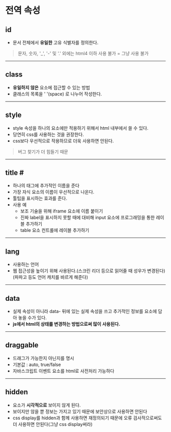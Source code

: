 # 전역 속성

## id
- 문서 전체에서 **유일한** 고유 식별자를 정의한다.
> 문자, 숫자, '_', '-' 및 '.' 외에는 html4 이하 사용 불가 = 그냥 사용 불가  

---
## class
- **유일하지 않은** 요소에 접근할 수 있는 방법
- 클래스의 목록을 ' '(space) 로 나누어 작성한다.

---
## style
- style 속성을 하나의 요소에만 적용하기 위해서 html 내부에서 쓸 수 있다.
- 당연히 css를 사용하는 것을 권장한다.
- css보다 우선적으로 작용하므로 더욱 사용하면 안된다.
> 버그 찾기가 더 힘들기 때문  


---
## title <a id=title>#</a>
- 하나의 태그에 추가적인 이름을 준다
- 가장 자식 요소의 이름이 우선적으로 나온다.
- 툴팁을 표시하는 효과를 준다.
- 사용 예
  - 보조 기술을 위해 iframe 요소에 이름 붙이기
  - 진짜 label을 표시하지 못할 때에 대비해 input 요소에 프로그래밍을 통한 레이블 추가하기
  - table 요소 컨트롤에 레이블 추가하기

---
## lang
- 사용하는 언어
- 웹 접근성을 높이기 위해 사용된다.(스크린 리더 등으로 읽어줄 때 성우가 변경된다)(파파고 등도 언어 캐치를 바르게 해준다)

---
## data
- 실제 속성이 아니라 data- 뒤에 있는 실제 속성을 쓰고 추가적인 정보를 요소에 담아 놓을 수가 있다.
- **js에서 html의 상태를 변경하는 방법으로써 많이 사용된다.**

---
## draggable
- 드래그가 가능한지 아닌지를 명시
- 기본값 : auto, true/false 
- 자바스크립트 이벤트 요소를 html로 사전처리 가능하다

---
## hidden
- 요소가 **시각적으로** 보이지 않게 된다.
- 보이지만 않을 뿐 정보는 가지고 있기 때문에 보안상으로 사용하면 안된다
- css display를 hidden과 함께 사용하면 재정의되기 때문에 오류 검사적으로써도 더 사용하면 안된다(그냥 css display써라)

